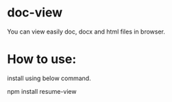 # doc-view
You can view easily doc, docx and html files in browser.

# How to use:
install using below command.

npm install resume-view
